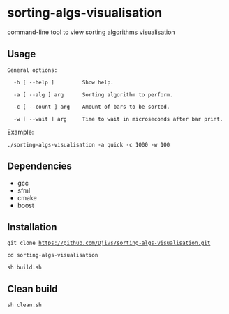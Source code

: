 
# sorting-algs-visualisation
command-line tool to view sorting algorithms visualisation

## Usage
```
General options:  

  -h [ --help ]         Show help. 

  -a [ --alg ] arg      Sorting algorithm to perform. 

  -c [ --count ] arg    Amount of bars to be sorted. 

  -w [ --wait ] arg     Time to wait in microseconds after bar print.
```
  
Example:

<code>./sorting-algs-visualisation -a quick -c 1000 -w 100 </code>

## Dependencies
- gcc
- sfml
- cmake
- boost

## Installation

<code>git clone https://github.com/Djivs/sorting-algs-visualisation.git  
cd sorting-algs-visualisation  
sh build.sh</code>  

## Clean build
<code>sh clean.sh </code>
